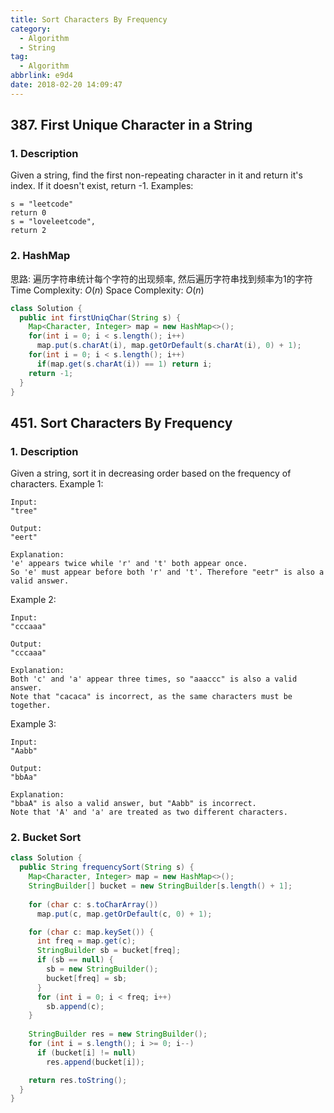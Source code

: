 ```yaml
---
title: Sort Characters By Frequency
category:
  - Algorithm
  - String
tag:
  - Algorithm
abbrlink: e9d4
date: 2018-02-20 14:09:47
---
```


## 387. First Unique Character in a String
### 1. Description
Given a string, find the first non-repeating character in it and return it's index. If it doesn't exist, return -1.
Examples:
```text
s = "leetcode"
return 0
s = "loveleetcode",
return 2
```

### 2. HashMap
思路: 遍历字符串统计每个字符的出现频率, 然后遍历字符串找到频率为1的字符
Time Complexity: $O(n)$
Space Complexity: $O(n)$
```java
class Solution {
  public int firstUniqChar(String s) {
    Map<Character, Integer> map = new HashMap<>();
    for(int i = 0; i < s.length(); i++)
      map.put(s.charAt(i), map.getOrDefault(s.charAt(i), 0) + 1);
    for(int i = 0; i < s.length(); i++)
      if(map.get(s.charAt(i)) == 1) return i;
    return -1;
  }
}
```


## 451. Sort Characters By Frequency
### 1. Description
Given a string, sort it in decreasing order based on the frequency of characters.
Example 1:
```text
Input:
"tree"

Output:
"eert"

Explanation:
'e' appears twice while 'r' and 't' both appear once.
So 'e' must appear before both 'r' and 't'. Therefore "eetr" is also a valid answer.
```

Example 2:
```text
Input:
"cccaaa"

Output:
"cccaaa"

Explanation:
Both 'c' and 'a' appear three times, so "aaaccc" is also a valid answer.
Note that "cacaca" is incorrect, as the same characters must be together.
```

Example 3:
```text
Input:
"Aabb"

Output:
"bbAa"

Explanation:
"bbaA" is also a valid answer, but "Aabb" is incorrect.
Note that 'A' and 'a' are treated as two different characters.
```

### 2. Bucket Sort
```java
class Solution {
  public String frequencySort(String s) {
    Map<Character, Integer> map = new HashMap<>();
    StringBuilder[] bucket = new StringBuilder[s.length() + 1];
    
    for (char c: s.toCharArray())
      map.put(c, map.getOrDefault(c, 0) + 1);

    for (char c: map.keySet()) {
      int freq = map.get(c);
      StringBuilder sb = bucket[freq];
      if (sb == null) {
        sb = new StringBuilder();
        bucket[freq] = sb;
      }
      for (int i = 0; i < freq; i++) 
        sb.append(c);
    }
    
    StringBuilder res = new StringBuilder();
    for (int i = s.length(); i >= 0; i--)
      if (bucket[i] != null)
        res.append(bucket[i]);

    return res.toString();
  }
}
```

